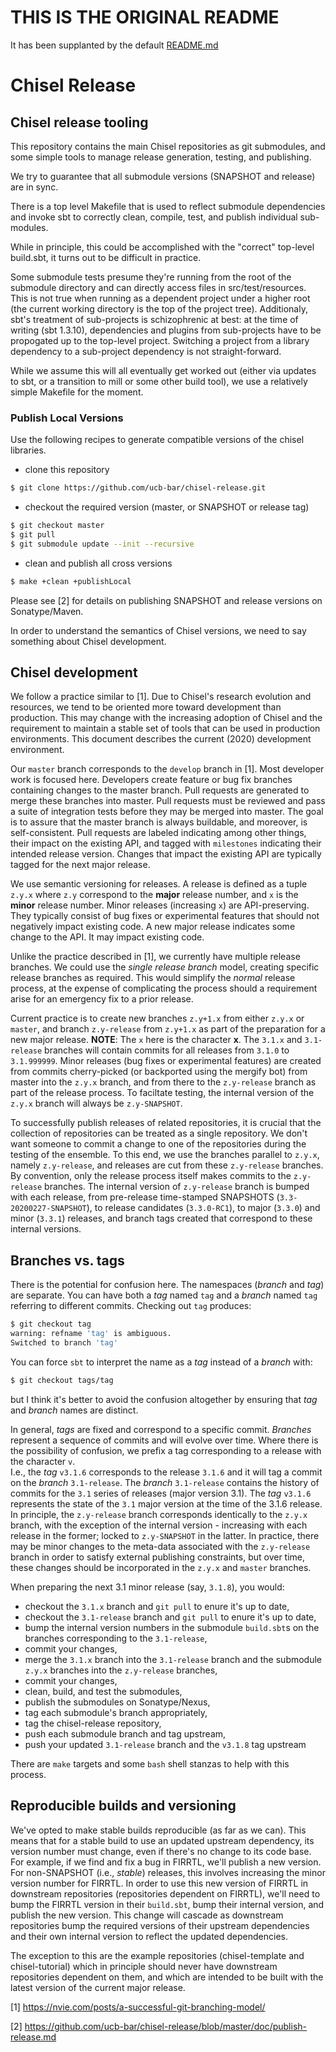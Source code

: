 # THIS IS THE ORIGINAL README
It has been supplanted by the default [README.md](README.md)

# Chisel Release 
## Chisel release tooling
This repository contains the main Chisel repositories as git submodules, and some simple tools to manage release generation, testing, and publishing.

We try to guarantee that all submodule versions (SNAPSHOT and release) are in sync.

There is a top level Makefile that is used to reflect submodule dependencies and invoke sbt to correctly clean, compile, test, and publish individual sub-modules.

While in principle, this could be accomplished with the "correct" top-level build.sbt, it turns out to be difficult in practice.

Some submodule tests presume they're running from the root of the submodule directory and can directly access files in src/test/resources.
This is not true when running as a dependent project under a higher root (the current working directory is the top of the project tree).
Additionaly, sbt's treatment of sub-projects is schizophrenic at best: at the time of writing (sbt 1.3.10), dependencies and plugins from sub-projects have to be propogated up to the top-level project.
Switching a project from a library dependency to a sub-project dependency is not straight-forward.

While we assume this will all eventually get worked out (either via updates to sbt, or a transition to mill or some other build tool), we use a relatively simple Makefile for the moment.

### Publish Local Versions
Use the following recipes to generate compatible versions of the chisel libraries.

- clone this repository
```bash
$ git clone https://github.com/ucb-bar/chisel-release.git
```
- checkout the required version (master, or SNAPSHOT or release tag)
```bash
$ git checkout master
$ git pull
$ git submodule update --init --recursive
```
- clean and publish all cross versions
```bash
$ make +clean +publishLocal
```

Please see [2] for details on publishing SNAPSHOT and release versions on Sonatype/Maven.

In order to understand the semantics of Chisel versions, we need to say something about Chisel development.

## Chisel development
We follow a practice similar to [1].
Due to Chisel's research evolution and resources, we tend to be oriented more toward development than production.
This may change with the increasing adoption of Chisel and the requirement to maintain a stable set of tools that can be used in production environments.
This document describes the current (2020) development environment.

Our `master` branch corresponds to the `develop` branch in [1].
Most developer work is focused here.
Developers create feature or bug fix branches containing changes to the master branch.
Pull requests are generated to merge these branches into master.
Pull requests must be reviewed and pass a suite of integration tests before they may be merged into master.
The goal is to assure that the master branch is always buildable, and moreover, is self-consistent.
Pull requests are labeled indicating among other things, their impact on the existing API, and tagged with `milestones` indicating their intended release version.
Changes that impact the existing API are typically tagged for the next major release.

We use semantic versioning for releases.
A release is defined as a tuple `z.y.x` where `z.y` correspond to the **major** release number, and `x` is the **minor** release number.
Minor releases (increasing `x`) are API-preserving.
They typically consist of bug fixes or experimental features that should not negatively impact existing code.
A new major release indicates some change to the API.
It may impact existing code.

Unlike the practice described in [1], we currently have multiple release branches.
We could use the _single release branch_ model, creating specific release branches as required.
This would simplify the _normal_ release process, at the expense of complicating the process should a requirement arise for an emergency fix to a prior release.

Current practice is to create new branches `z.y+1.x` from either `z.y.x` or `master`, and branch `z.y-release` from `z.y+1.x` as part of the preparation for a new major release.
**NOTE**: The `x` here is the character **x**.
The `3.1.x` and `3.1-release` branches will contain commits for all releases from `3.1.0` to `3.1.999999`.
Minor releases (bug fixes or experimental features) are created from commits cherry-picked (or backported using the mergify bot) from master into the `z.y.x` branch, and from there to the `z.y-release` branch as part of the release process.
To faciltate testing, the internal version of the `z.y.x` branch will always be `z.y-SNAPSHOT`.

To successfully publish releases of related repositories, it is crucial that the collection of repositories can be treated as a single repository.
We don't want someone to commit a change to one of the repositories during the testing of the ensemble.
To this end, we use the branches parallel to `z.y.x`, namely `z.y-release`, and releases are cut from these `z.y-release` branches.
By convention, only the release process itself makes commits to the `z.y-release` branches.
The internal version of `z.y-release` branch is bumped with each release, from pre-release time-stamped SNAPSHOTS (`3.3-20200227-SNAPSHOT`), to release candidates (`3.3.0-RC1`), to major (`3.3.0`) and minor (`3.3.1`) releases, and branch tags created that correspond to these internal versions.

## Branches vs. tags
There is the potential for confusion here.
The namespaces (_branch_ and _tag_) are separate.
You can have both a _tag_ named `tag` and a _branch_ named `tag` referring to different commits.
Checking out `tag` produces:
```bash
$ git checkout tag
warning: refname 'tag' is ambiguous.
Switched to branch 'tag'
```
You can force `sbt` to interpret the name as a _tag_ instead of a _branch_ with:
```bash
$ git checkout tags/tag
```
but I think it's better to avoid the confusion altogether by ensuring that _tag_ and _branch_ names are distinct.

In general, _tags_ are fixed and correspond to a specific commit.
_Branches_ represent a sequence of commits and will evolve over time.
Where there is the possibility of confusion, we prefix a tag corresponding to a release with the character `v`. \
I.e., the _tag_ `v3.1.6` corresponds to the release `3.1.6` and it will tag a commit on the _branch_ `3.1-release`.
The _branch_ `3.1-release` contains the history of commits for the `3.1` series of releases (major version 3.1).
The _tag_ `v3.1.6` represents the state of the `3.1` major version at the time of the 3.1.6 release.
In principle, the `z.y-release` branch corresponds identically to the `z.y.x` branch, with the exception of the internal version - increasing with each release in the former; locked to `z.y-SNAPSHOT` in the latter.
In practice, there may be minor changes to the meta-data associated with the `z.y-release` branch in order to satisfy external publishing constraints, but over time, these changes should be incorporated in the `z.y.x` and `master` branches.

When preparing the next 3.1 minor release (say, `3.1.8`), you would:
- checkout the `3.1.x` branch and `git pull` to enure it's up to date,
- checkout the `3.1-release` branch  and `git pull` to enure it's up to date,
- bump the internal version numbers in the submodule `build.sbt`s on the branches corresponding to the `3.1-release`,
- commit your changes,
- merge the `3.1.x` branch into the `3.1-release` branch and the submodule `z.y.x` branches into the `z.y-release` branches,
- commit your changes,
- clean, build, and test the submodules,
- publish the submodules on Sonatype/Nexus,
- tag each submodule's branch appropriately,
- tag the chisel-release repository,
- push each submodule branch and tag upstream,
- push your updated `3.1-release` branch and the `v3.1.8` tag upstream

There are `make` targets and some `bash` shell stanzas to help with this process.

## Reproducible builds and versioning
We've opted to make stable builds reproducible (as far as we can).
This means that for a stable build to use an updated upstream dependency, its version number must change, even if there's no change to its code base.
For example, if we find and fix a bug in FIRRTL, we'll publish a new version.
For non-SNAPSHOT (i.e., _stable_) releases, this involves increasing the minor version number for FIRRTL.
In order to use this new version of FIRRTL in downstream repositories (repositories dependent on FIRRTL), we'll need to bump the FIRRTL version in their `build.sbt`, bump their internal version, and publish the new version.
This change will cascade as downstream repositories bump the required versions of their upstream dependencies and their own internal version to reflect the updated dependencies.

The exception to this are the example repositories (chisel-template and chisel-tutorial) which in principle should never have downstream repositories dependent on them, and which are intended to be built with the latest version of the current major release.

[1] https://nvie.com/posts/a-successful-git-branching-model/

[2] https://github.com/ucb-bar/chisel-release/blob/master/doc/publish-release.md

